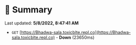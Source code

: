 # 📖 Summary
Last updated: **5/8/2022, 8:47:41 AM**

- `GET` [https://Bhadwa-sala.toxicblte.repl.co](https://Bhadwa-sala.toxicblte.repl.co) - **Down** (23650ms)
